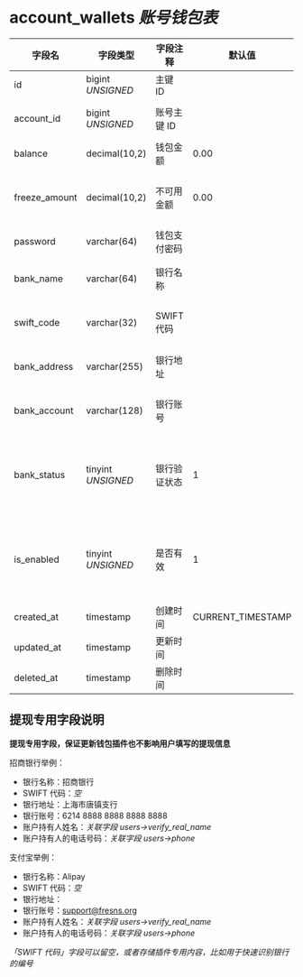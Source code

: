 # account_wallets *账号钱包表*

| 字段名 | 字段类型 | 字段注释 | 默认值 | 可空 | 备注 |
| --- | --- | --- | --- | --- | --- |
| id | bigint *UNSIGNED* | 主键 ID |  | NO | 自动递增 |
| account_id | bigint *UNSIGNED* | 账号主键 ID |  | NO | 关联字段 [accounts->id](accounts.md) |
| balance | decimal(10,2) | 钱包金额 | 0.00 | NO | 单位：元 |
| freeze_amount | decimal(10,2) | 不可用金额 | 0.00 | NO | 例如正在提现或者冻结<br>单位：元 |
| password | varchar(64) | 钱包支付密码 |  | YES |  |
| bank_name | varchar(64) | 银行名称 |  | YES | 提现专用信息存储字段 |
| swift_code | varchar(32) | SWIFT 代码 |  | YES | 提现专用信息存储字段 |
| bank_address | varchar(255) | 银行地址 |  | YES | 提现专用信息存储字段 |
| bank_account | varchar(128) | 银行账号 |  | YES | 提现专用信息存储字段 |
| bank_status | tinyint *UNSIGNED* | 银行验证状态 | 1 | NO | 提现专用信息存储字段<br>1.未验证 / 2.已验证 |
| is_enabled | tinyint *UNSIGNED* | 是否有效 | 1 | NO | 0.禁用 / 1.正常<br>禁用时不可进行任何交易，包括提现 |
| created_at | timestamp | 创建时间 | CURRENT_TIMESTAMP | NO |  |
| updated_at | timestamp | 更新时间 |  | YES |  |
| deleted_at | timestamp | 删除时间 |  | YES |  |

## 提现专用字段说明

**提现专用字段，保证更新钱包插件也不影响用户填写的提现信息**

招商银行举例：
- 银行名称：招商银行
- SWIFT 代码：*空*
- 银行地址：上海市唐镇支行
- 银行账号：6214 8888 8888 8888 8888
- 账户持有人姓名：*关联字段 users->verify_real_name*
- 账户持有人的电话号码：*关联字段 users->phone*

支付宝举例：
- 银行名称：Alipay
- SWIFT 代码：*空*
- 银行地址：
- 银行账号：support@fresns.org
- 账户持有人姓名：*关联字段 users->verify_real_name*
- 账户持有人的电话号码：*关联字段 users->phone*

*「SWIFT 代码」字段可以留空，或者存储插件专用内容，比如用于快速识别银行的编号*